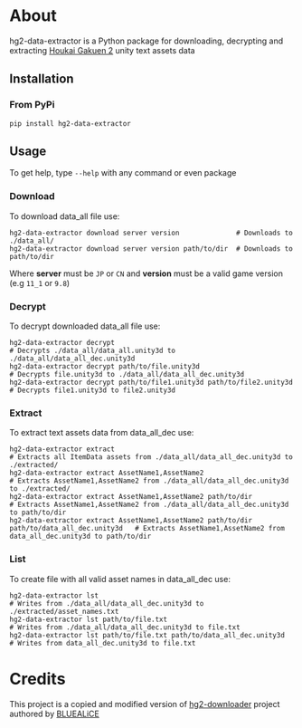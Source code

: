 # About
hg2-data-extractor is a Python package for downloading, decrypting and extracting [Houkai Gakuen 2](https://houkai2nd.miraheze.org/wiki/Houkai_Gakuen_2_Wiki) unity text assets data

## Installation
### From PyPi
```shell
pip install hg2-data-extractor
```

## Usage
To get help, type `--help` with any command or even package

### Download
To download data_all file use:

```shell
hg2-data-extractor download server version              # Downloads to ./data_all/
hg2-data-extractor download server version path/to/dir  # Downloads to path/to/dir
```
Where **server** must be `JP` or `CN` and **version** must be a valid game version (e.g `11_1` or `9.8`)

### Decrypt
To decrypt downloaded data_all file use:

```shell
hg2-data-extractor decrypt                                              # Decrypts ./data_all/data_all.unity3d to ./data_all/data_all_dec.unity3d
hg2-data-extractor decrypt path/to/file.unity3d                         # Decrypts file.unity3d to ./data_all/data_all_dec.unity3d
hg2-data-extractor decrypt path/to/file1.unity3d path/to/file2.unity3d  # Decrypts file1.unity3d to file2.unity3d
```

### Extract
To extract text assets data from data_all_dec use:

```shell
hg2-data-extractor extract                                                                  # Extracts all ItemData assets from ./data_all/data_all_dec.unity3d to ./extracted/
hg2-data-extractor extract AssetName1,AssetName2                                            # Extracts AssetName1,AssetName2 from ./data_all/data_all_dec.unity3d to ./extracted/
hg2-data-extractor extract AssetName1,AssetName2 path/to/dir                                # Extracts AssetName1,AssetName2 from ./data_all/data_all_dec.unity3d to path/to/dir
hg2-data-extractor extract AssetName1,AssetName2 path/to/dir path/to/data_all_dec.unity3d   # Extracts AssetName1,AssetName2 from data_all_dec.unity3d to path/to/dir
```

### List
To create file with all valid asset names in data_all_dec use:

```shell
hg2-data-extractor lst                                                # Writes from ./data_all/data_all_dec.unity3d to ./extracted/asset_names.txt
hg2-data-extractor lst path/to/file.txt                               # Writes from ./data_all/data_all_dec.unity3d to file.txt
hg2-data-extractor lst path/to/file.txt path/to/data_all_dec.unity3d  # Writes from data_all_dec.unity3d to file.txt
```

# Credits
This project is a copied and modified version of [hg2-downloader](https://dev.s-ul.net/BLUEALiCE/hg2-downloader) project authored by [BLUEALiCE](https://dev.s-ul.net/BLUEALiCE)